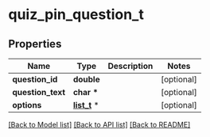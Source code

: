 # quiz_pin_question_t

## Properties
Name | Type | Description | Notes
------------ | ------------- | ------------- | -------------
**question_id** | **double** |  | [optional] 
**question_text** | **char \*** |  | [optional] 
**options** | [**list_t**](quiz_pin_option.md) \* |  | [optional] 

[[Back to Model list]](../README.md#documentation-for-models) [[Back to API list]](../README.md#documentation-for-api-endpoints) [[Back to README]](../README.md)


